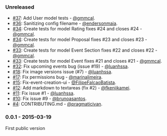 ### Unreleased

* [#37](https://github.com/alagoasdevday/call4papers/pull/37): Add User model tests - [@gmmcal](https://github.com/gmmcal).
* [#36](https://github.com/alagoasdevday/call4papers/pull/36): Sanitizing config filename - [@endersonmaia](https://github.com/endersonmaia).
* [#34](https://github.com/alagoasdevday/call4papers/pull/34): Create tests for model Rating fixes #24 and closes #24 - [@gmmcal](https://github.com/gmmcal).
* [#34](https://github.com/alagoasdevday/call4papers/pull/34): Create tests for model Proposal fixes #23 and closes #23 - [@gmmcal](https://github.com/gmmcal).
* [#33](https://github.com/alagoasdevday/call4papers/pull/33): Create tests for model Event Section fixes #22 and closes #22 - [@gmmcal](https://github.com/gmmcal).
* [#33](https://github.com/alagoasdevday/call4papers/pull/33): Create tests for model Event fixes #21 and closes #21 - [@gmmcal](https://github.com/gmmcal).
* [#32](https://github.com/alagoasdevday/call4papers/pull/32): Fix upcoming events bug (issue #19) - [@luanhssa](https://github.com/luanhssa).
* [#18](https://github.com/alagoasdevday/call4papers/pull/18): Fix image versions issue (#7) - [@luanhssa](https://github.com/luanhssa).
* [#17](https://github.com/alagoasdevday/call4papers/pull/17): Fix permissions bug - [@marinalimeira](https://github.com/marinalimeira).
* [#15](https://github.com/alagoasdevday/call4papers/pull/15): Fix-event-creation-ui - [@FilipeFalcaoBatista](https://github.com/FilipeFalcaoBatista).
* [#12](https://github.com/alagoasdevday/call4papers/pull/12): Add markdown to textareas (fix #2) - [@fkenjikamei](https://github.com/fkenjikamei).
* [#11](https://github.com/alagoasdevday/call4papers/pull/11): Fix issue #1 - [@luanhssa](https://github.com/luanhssa).
* [#10](https://github.com/alagoasdevday/call4papers/pull/10): Fix issue #9 - [@brunoasantos](https://github.com/brunoasantos).
* [#4](https://github.com/alagoasdevday/call4papers/pull/4): CONTRIBUTING.md - [@pragmaticivan](https://github.com/pragmaticivan).

### 0.0.1 - 2015-03-19

First public version
